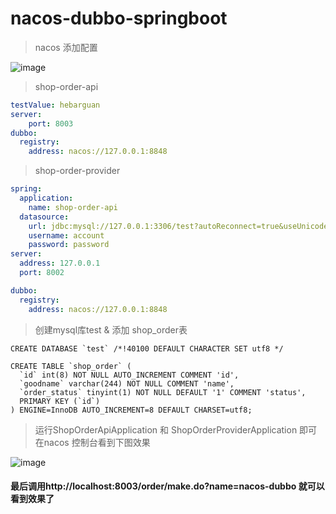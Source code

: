 # nacos-dubbo-springboot
>nacos 添加配置

![image](https://guanhuaihai.oss-cn-beijing.aliyuncs.com/%E4%BC%81%E4%B8%9A%E5%BE%AE%E4%BF%A1%E6%88%AA%E5%9B%BE_15891786953796.png)

>shop-order-api

```yaml
testValue: hebarguan
server:
    port: 8003
dubbo:
  registry:
    address: nacos://127.0.0.1:8848
```

>shop-order-provider

```yaml
spring:
  application:
    name: shop-order-api
  datasource:
    url: jdbc:mysql://127.0.0.1:3306/test?autoReconnect=true&useUnicode=true&characterEncoding=utf-8&serverTimezone=Asia/Shanghai
    username: account
    password: password
server:
  address: 127.0.0.1
  port: 8002

dubbo:
  registry:
    address: nacos://127.0.0.1:8848
```

>创建mysql库test & 添加 shop_order表

```mysql
CREATE DATABASE `test` /*!40100 DEFAULT CHARACTER SET utf8 */

CREATE TABLE `shop_order` (
  `id` int(8) NOT NULL AUTO_INCREMENT COMMENT 'id',
  `goodname` varchar(244) NOT NULL COMMENT 'name',
  `order_status` tinyint(1) NOT NULL DEFAULT '1' COMMENT 'status',
  PRIMARY KEY (`id`)
) ENGINE=InnoDB AUTO_INCREMENT=8 DEFAULT CHARSET=utf8;

```

> 运行ShopOrderApiApplication 和 ShopOrderProviderApplication 即可在nacos 控制台看到下图效果

![image](https://guanhuaihai.oss-cn-beijing.aliyuncs.com/%E4%BC%81%E4%B8%9A%E5%BE%AE%E4%BF%A1%E6%88%AA%E5%9B%BE_1589179939689.png)

#### 最后调用http://localhost:8003/order/make.do?name=nacos-dubbo 就可以看到效果了
